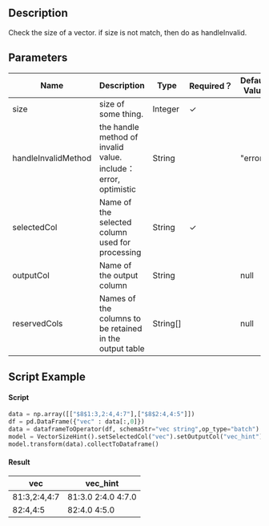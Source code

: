 ## Description
Check the size of a vector. if size is not match, then do as handleInvalid.

## Parameters
| Name | Description | Type | Required？ | Default Value |
| --- | --- | --- | --- | --- |
| size | size of some thing. | Integer | ✓ |  |
| handleInvalidMethod | the handle method of invalid value. include： error, optimistic | String |  | "error" |
| selectedCol | Name of the selected column used for processing | String | ✓ |  |
| outputCol | Name of the output column | String |  | null |
| reservedCols | Names of the columns to be retained in the output table | String[] |  | null |


## Script Example
#### Script
``` python
data = np.array([["$8$1:3,2:4,4:7"],["$8$2:4,4:5"]])
df = pd.DataFrame({"vec" : data[:,0]})
data = dataframeToOperator(df, schemaStr="vec string",op_type="batch")
model = VectorSizeHint().setSelectedCol("vec").setOutputCol("vec_hint").setHandleInvalidMethod("optimistic").setSize(8)
model.transform(data).collectToDataframe()
```
#### Result
|vec|vec_hint|
|---|--------|
|$8$1:3,2:4,4:7|$8$1:3.0 2:4.0 4:7.0|
|$8$2:4,4:5|$8$2:4.0 4:5.0|


